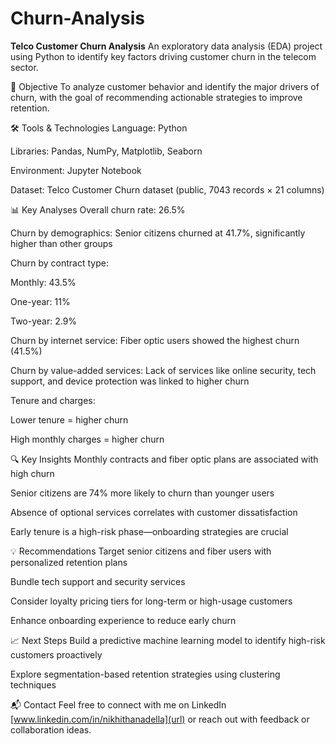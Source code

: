 # Churn-Analysis

**Telco Customer Churn Analysis**
An exploratory data analysis (EDA) project using Python to identify key factors driving customer churn in the telecom sector.

📌 Objective
To analyze customer behavior and identify the major drivers of churn, with the goal of recommending actionable strategies to improve retention.

🛠 Tools & Technologies
Language: Python

Libraries: Pandas, NumPy, Matplotlib, Seaborn

Environment: Jupyter Notebook

Dataset: Telco Customer Churn dataset (public, 7043 records × 21 columns)

📊 Key Analyses
Overall churn rate: 26.5%

Churn by demographics: Senior citizens churned at 41.7%, significantly higher than other groups

Churn by contract type:

Monthly: 43.5%

One-year: 11%

Two-year: 2.9%

Churn by internet service: Fiber optic users showed the highest churn (41.5%)

Churn by value-added services: Lack of services like online security, tech support, and device protection was linked to higher churn

Tenure and charges:

Lower tenure = higher churn

High monthly charges = higher churn

🔍 Key Insights
Monthly contracts and fiber optic plans are associated with high churn

Senior citizens are 74% more likely to churn than younger users

Absence of optional services correlates with customer dissatisfaction

Early tenure is a high-risk phase—onboarding strategies are crucial

💡 Recommendations
Target senior citizens and fiber users with personalized retention plans

Bundle tech support and security services

Consider loyalty pricing tiers for long-term or high-usage customers

Enhance onboarding experience to reduce early churn

📈 Next Steps
Build a predictive machine learning model to identify high-risk customers proactively

Explore segmentation-based retention strategies using clustering techniques

📬 Contact
Feel free to connect with me on LinkedIn [www.linkedin.com/in/nikhithanadella](url)  or reach out with feedback or collaboration ideas.

